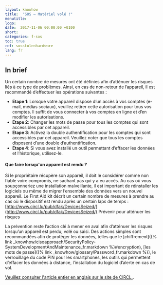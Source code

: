 ```yaml
---
layout: knowhow
title:  "SOS – Matériel volé !"
menutitle:
logo:
date:  2017-11-06 00:00:00 +0100
short:
categories: f-sos
toc: true
ref: sosstolenhardware
lang: fr
---
```


## In brief
Un certain nombre de mesures ont été définies afin d’atténuer les risques liés à ce type de problèmes. Ainsi, en cas de non-retour de l’appareil, il est recommandé d’effectuer les opérations suivantes :

* **Etape 1**: Lorsque votre appareil dispose d’un accès à vos comptes (e-mail, médias sociaux), veuillez retirer cette autorisation pour tous vos comptes. Il suffit de vous connecter à vos comptes en ligne et d’en modifier les autorisations.
* **Etape 2**: Changer les mots de passe pour tous les comptes qui sont accessibles par cet appareil.
* **Etape 3**: Activez la double authentification pour les comptes qui sont accessibles par cet appareil. Veuillez noter que tous les comptes disposent d’une double d’authentification.
* **Etape 4**: Si vous avez installé un outil permettant d’effacer les données et l’historique, utilisez-le.

#### Que faire lorsqu'un appareil est rendu ?
Si le propriétaire récupère son appareil, il doit le considérer comme non fiable voire compromis, ne sachant pas qui y a eu accès. Au cas où vous soupçonneriez une installation malveillante, il est important de réinstaller les logiciels ou même de migrer l’ensemble des données vers un nouvel appareil. Le First Aid kit décrit un certain nombre de mesures à prendre au cas où le dispositif est rendu après un certain laps de temps : [http://www.circl.lu/pub/dfak/DevicesSeized/](http://www.circl.lu/pub/dfak/DevicesSeized/) Prévenir pour atténuer les risques

La prévention reste l’action clé à mener en aval afin d’atténuer les risques lorsqu’un appareil est perdu, volé ou saisi. Des actions simples sont recommandées afin de protéger les données, telles que le [chiffrement]({% link _knowhow/cisoapproach/SecurityPolicy-SystemDevelopmentAndMaintenance_fr.markdown %}#encryption), [les mots de passe]({% link _knowhow/glossary/Password_fr.markdown %}), le verrouillage du code PIN pour les smartphones, les outils qui permettent d’effacer les données à distance, l’installation du logiciel d’alerte en cas de vol.

[Veuillez consulter l'article entier en anglais sur le site de CIRCL.](https://www.circl.lu/pub/dfak/DevicesSeized/).
